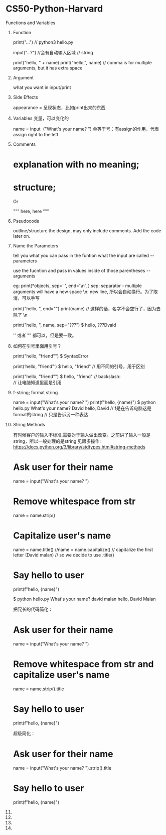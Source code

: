 # CS50-Python-Harvard

Functions and Variables

1. Function
  
   print("...")
   // python3 hello.py
   
   input("...?")
   //会有自动输入区域
   // string
   
   print("hello, " + name)
   print("hello,", name) 
   // comma is for multiple arguments, but it has extra space
   
2. Argument

    what you want in input/print

3. Side Effects

    appearance = 呈现状态，比如print出来的东西

4. Variables 变量，可以变化的
  
    name = input（"What's your name? ")
    单等于号：有assign的作用，代表assign right to the left
    
5. Comments

    # explanation with no meaning; 
    # structure;
    
    Or 
    
    """
    here, here
    """
    
6. Pseudocode

    outline/structure the design, may only include comments. Add the code later on.
    
7. Name the Parameters

   tell you what you can pass in the funtion
   what the input are called -- parameters
   
   use the fucntion and pass in values inside of those parentheses -- arguments
    
    eg:
    print(*objects, sep=' ', end='\n', )
    sep: separator - multiple arguments will have a new space
    \n: new line, 所以会自动换行。为了取消，可以手写
    
    print("hello, ", end="")
    print(name)
    // 这样的话，名字不会空行了，因为去除了 \n
    
    print("hello, ", name, sep="???")
    $ hello, ???Dvaid
    
    '' 或者 "" 都可以，但是要一致。
    
8. 如何在引号里面用引号？
  
    print("hello, "friend"")
    $ SyntaxError
    
    print(‘hello, "friend"’)
    $ hello, "friend"
    // 用不同的引号，用于区别
    
    print("hello, \"friend\"")
    $ hello, "friend"
    // backslash: \
    // 让电脑知道里面是引用
    
    
9. f-string; format string

    name = input("What's your name? ")
    print(f"hello, {name}")
    $ python hello.py
    What's your name? David
    hello, David
    // f是在告诉电脑这是format的string
    // 只是告诉另一种表达

10. String Methods

    有时候客户的输入不标准,需要对于输入做出改变。之前讲了输入一般是string，所以一般处理的是string
    见跟多操作: https://docs.python.org/3/library/stdtypes.html#string-methods
    
    # Ask user for their name
    name = input("What's your name? ")
    
    # Remove whitespace from str
    name = name.strip()
    
    # Capitalize user's name
    name = name.title()
    //name = name.capitalize()
    // capitalize the first letter (David malan)
    // so we decide to use .title()
    
    # Say hello to user
    print(f"hello, {name}")
    
    $ python hello.py
    What's your name?      david malan
    hello, David Malan
    
    
    把冗长的代码简化：
    # Ask user for their name
    name = input("What's your name? ")
    
    # Remove whitespace from str and capitalize user's name
    name = name.strip().title
    
    # Say hello to user
    print(f"hello, {name}")
    
    超级简化：
    # Ask user for their name 
    name = input("What's your name? ").strip().title
    
    # Say hello to user
    print(f"hello, {name}")

11.

12.

13.

14.
